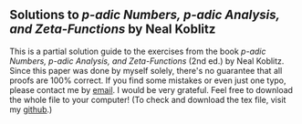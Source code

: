 ## Solutions to *p-adic Numbers, p-adic Analysis, and Zeta-Functions* by Neal Koblitz

This is a partial solution guide to the exercises from the book *p-adic Numbers, p-adic Analysis, and Zeta-Functions* (2nd ed.) by Neal Koblitz. Since this paper was done by myself solely, there's no guarantee that all proofs are 100% correct. If you find some mistakes or even just one typo, please contact me by <a href="mailto:timo65537@protonmail.com">email</a>. I would be very grateful. Feel free to download the whole file to your computer! (To check and download the tex file, visit my [github](https://github.com/bettertimo/p-adic-numbers-p-adic-analysis-and-zeta-functions-solutions).)

